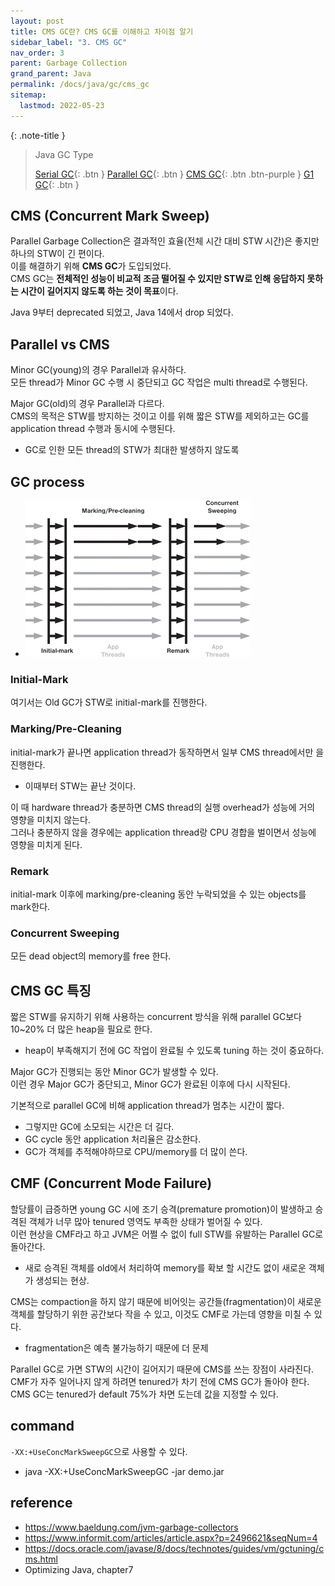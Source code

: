 ```yaml
---
layout: post
title: CMS GC란? CMS GC를 이해하고 차이점 알기
sidebar_label: "3. CMS GC"
nav_order: 3
parent: Garbage Collection
grand_parent: Java
permalink: /docs/java/gc/cms_gc
sitemap:
  lastmod: 2022-05-23
---
```


{: .note-title }
> Java GC Type
>
> [Serial GC](/docs/java/gc/serial_gc){: .btn }
> [Parallel GC](/docs/java/gc/parallel_gc){: .btn }
> [CMS GC](/docs/java/gc/cms_gc){: .btn .btn-purple }
> [G1 GC](/docs/java/gc/g1_gc){: .btn }


## CMS (Concurrent Mark Sweep)

Parallel Garbage Collection은 결과적인 효율(전체 시간 대비 STW 시간)은 좋지만 하나의 STW이 긴 편이다.  
이를 해결하기 위해 **CMS GC**가 도입되었다.  
CMS GC는 **전체적인 성능이 비교적 조금 떨어질 수 있지만 STW로 인해 응답하지 못하는 시간이 길어지지 않도록 하는 것이 목표**이다.  

Java 9부터 deprecated 되었고, Java 14에서 drop 되었다.


## Parallel vs CMS

Minor GC(young)의 경우 Parallel과 유사하다.  
모든 thread가 Minor GC 수행 시 중단되고 GC 작업은 multi thread로 수행된다.  

Major GC(old)의 경우 Parallel과 다르다.  
CMS의 목적은 STW를 방지하는 것이고 이를 위해 짧은 STW를 제외하고는 GC를 application thread 수행과 동시에 수행된다.  
- GC로 인한 모든 thread의 STW가 최대한 발생하지 않도록


## GC process

- ![cms](/images/post/java/gc/cms.jpg)

### Initial-Mark

여기서는 Old GC가 STW로 initial-mark를 진행한다.

### Marking/Pre-Cleaning

initial-mark가 끝나면 application thread가 동작하면서 일부 CMS thread에서만 을 진행한다.  
- 이때부터 STW는 끝난 것이다.

이 때 hardware thread가 충분하면 CMS thread의 실행 overhead가 성능에 거의 영향을 미치지 않는다.  
그러나 충분하지 않을 경우에는 application thread랑 CPU 경합을 벌이면서 성능에 영향을 미치게 된다.  

### Remark

initial-mark 이후에 marking/pre-cleaning 동안 누락되었을 수 있는 objects를 mark한다.  

### Concurrent Sweeping

모든 dead object의 memory를 free 한다.


## CMS GC 특징

짧은 STW를 유지하기 위해 사용하는 concurrent 방식을 위해 parallel GC보다 10~20% 더 많은 heap을 필요로 한다.
- heap이 부족해지기 전에 GC 작업이 완료될 수 있도록 tuning 하는 것이 중요하다.

Major GC가 진행되는 동안 Minor GC가 발생할 수 있다.    
이런 경우 Major GC가 중단되고, Minor GC가 완료된 이후에 다시 시작된다.

기본적으로 parallel GC에 비해 application thread가 멈추는 시간이 짧다.  
- 그렇지만 GC에 소모되는 시간은 더 길다.
- GC cycle 동안 application 처리율은 감소한다.
- GC가 객체를 추적해야하므로 CPU/memory를 더 많이 쓴다.

## CMF (Concurrent Mode Failure)

할당률이 급증하면 young GC 시에 조기 승격(premature promotion)이 발생하고 승격된 객체가 너무 많아 tenured 영역도 부족한 상태가 벌어질 수 있다.  
이런 현상을 CMF라고 하고 JVM은 어쩔 수 없이 full STW를 유발하는 Parallel GC로 돌아간다.  
- 새로 승격된 객체를 old에서 처리하여 memory를 확보 할 시간도 없이 새로운 객체가 생성되는 현상.

CMS는 compaction을 하지 않기 때문에 비어잇는 공간들(fragmentation)이 새로운 객체를 할당하기 위한 공간보다 작을 수 있고, 이것도 CMF로 가는데 영향을 미칠 수 있다.
- fragmentation은 예측 불가능하기 때문에 더 문제

Parallel GC로 가면 STW의 시간이 길어지기 때문에 CMS를 쓰는 장점이 사라진다.  
CMF가 자주 일어나지 않게 하려면 tenured가 차기 전에 CMS GC가 돌아야 한다.  
CMS GC는 tenured가 default 75%가 차면 도는데 값을 지정할 수 있다.

## command

`-XX:+UseConcMarkSweepGC`으로 사용할 수 있다.
- java -XX:+UseConcMarkSweepGC -jar demo.jar

## reference

- https://www.baeldung.com/jvm-garbage-collectors
- https://www.informit.com/articles/article.aspx?p=2496621&seqNum=4
- https://docs.oracle.com/javase/8/docs/technotes/guides/vm/gctuning/cms.html
- Optimizing Java, chapter7

